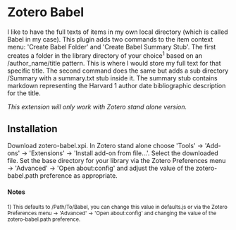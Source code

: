 # Zotero Babel

I like to have the full texts of items in my own local directory (which is called Babel in my case). This plugin adds two commands to the item context menu: 'Create Babel Folder' and 'Create Babel Summary Stub'. The first creates a folder in the library directory of your choice<sup>1</sup> based on an /author_name/title pattern. This is where I would store my full text for that specific title. The second command does the same but adds a sub directory /Summary with a summary.txt stub inside it. The summary stub contains markdown representing the Harvard 1 author date bibliographic description for the title.

*This extension will only work with Zotero stand alone version.*

## Installation

Download zotero-babel.xpi. In Zotero stand alone choose 'Tools' -> 'Add-ons' -> 'Extensions' -> 'Install add-on from file…'. Select the downloaded file. Set the base directory for your library via the Zotero Preferences menu -> 'Advanced' -> 'Open about:config' and adjust the value of the zotero-babel.path preference as appropriate.

#### Notes

<small>
1) This defaults to /Path/To/Babel, you can change this value in defaults.js or via the Zotero Preferences menu -> 'Advanced' -> 'Open about:config' and changing the value of the zotero-babel.path preference.
</small>
